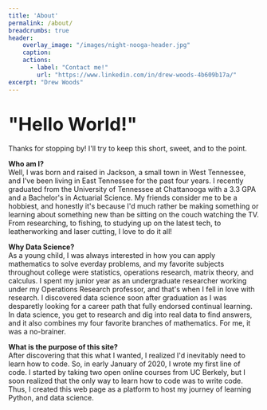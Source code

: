 ```yaml
---
title: 'About'
permalink: /about/
breadcrumbs: true
header:
    overlay_image: "/images/night-nooga-header.jpg"
    caption: 
    actions:
      - label: "Contact me!"
        url: "https://www.linkedin.com/in/drew-woods-4b609b17a/"
excerpt: "Drew Woods"
---
```


# <span style="font-size:1.3em;">"Hello World!"</span>
<!-- I am a recent college graduate from The University of Tennessee at Chattanooga, I have a B.S. in Actuarial Science, and I'm an aspiring Data Scientist! While I was in undergrad, the topics that excited me the most were Statistics, Operations Research, and Matrix Theory. My passions are in mathematics, solving puzzles, and I love to build and create things. Although it is indisputable that performing statistical analyses and finding data trends are *top-tier passtimes*, some of my other hobbies include fishing, hiking, and leatherworking!  
  
Shortly following graduation in early January of 2020, I wrote my first line of code -- I've been entirely self taught thus far. I'd be lying if I said it was as easy as all the people on the forums and YouTube make it out to be. It's quite challenging, easily discouraging, and with the enormous amount of readily accessible information, it can feel like trying to take a drink of water from a fire hose.  
  
**<center><span style="font-size:1.1em;">So, I created this portfolio to document my journey.</span></center>** -->

Thanks for stopping by! I'll try to keep this short, sweet, and to the point.  
  
**Who am I?**  
Well, I was born and raised in Jackson, a small town in West Tennessee, and I've been living in East Tennessee for the past four years. I recently graduated from the University of Tennessee at Chattanooga with a 3.3 GPA and a Bachelor's in Actuarial Science. My friends consider me to be a hobbiest, and honestly it's because I'd much rather be making something or learning about something new than be sitting on the couch watching the TV. From researching, to fishing, to studying up on the latest tech, to leatherworking and laser cutting, I love to do it all!  
  
**Why Data Science?**  
As a young child, I was always interested in how you can apply mathematics to solve everday problems, and my favorite subjects throughout college were statistics, operations research, matrix theory, and calculus. I spent my junior year as an undergraduate researcher working under my Operations Research professor, and that's when I fell in love with research. I discovered data science soon after graduation as I was desparetly looking for a career path that fully endorsed continual learning. In data science, you get to research and dig into real data to find answers, and it also combines my four favorite branches of mathematics. For me, it was a no-brainer.  
  
**What is the purpose of this site?**  
After discovering that this what I wanted, I realized I'd inevitably need to learn how to code. So, in early January of 2020, I wrote my first line of code. I started by taking two open online courses from UC Berkely, but I soon realized that the only way to learn how to code was to write code. Thus, I created this web page as a platform to host my journey of learning Python, and data science.


